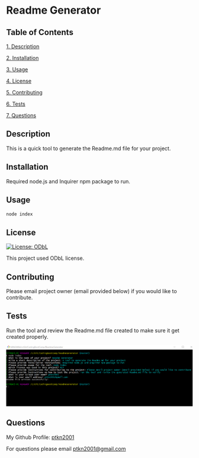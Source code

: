 # Readme Generator

## Table of Contents

[1. Description](#description)

[2. Installation](#installation)

[3. Usage](#usage)

[4. License](#license)

[5. Contributing](#contributing)

[6. Tests](#tests)

[7. Questions](#questions)

## Description

This is a quick tool to generate the Readme.md file for your project.

## Installation

Required node.js and Inquirer npm package to run.

## Usage

```
node index

```

## License

[![License: ODbL](https://img.shields.io/badge/License-ODbL-brightgreen.svg)](https://opendatacommons.org/licenses/odbl/)

This project used ODbL license.

## Contributing

Please email project owner (email provided below) if you would like to contribute.

## Tests

Run the tool and review the Readme.md file created to make sure it get created properly.

![Howto video](howto.bmp)

## Questions

My Github Profile: [ptkn2001](https://github.com/ptkn2001)

For questions please email [ptkn2001@gmail.com](mailto://ptkn2001@gmail.com)
